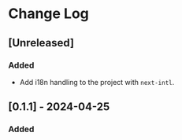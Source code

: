 # Change Log

## [Unreleased]
### Added
- Add i18n handling to the project with `next-intl`.

## [0.1.1] - 2024-04-25
### Added
